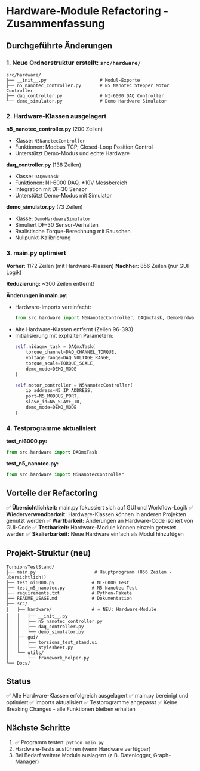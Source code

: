# Hardware-Module Refactoring - Zusammenfassung

## Durchgeführte Änderungen

### 1. Neue Ordnerstruktur erstellt: `src/hardware/`

```
src/hardware/
├── __init__.py                    # Modul-Exporte
├── n5_nanotec_controller.py       # N5 Nanotec Stepper Motor Controller
├── daq_controller.py              # NI-6000 DAQ Controller
└── demo_simulator.py              # Demo Hardware Simulator
```

### 2. Hardware-Klassen ausgelagert

**n5_nanotec_controller.py** (200 Zeilen)
- Klasse: `N5NanotecController`
- Funktionen: Modbus TCP, Closed-Loop Position Control
- Unterstützt Demo-Modus und echte Hardware

**daq_controller.py** (138 Zeilen)
- Klasse: `DAQmxTask`
- Funktionen: NI-6000 DAQ, ±10V Messbereich
- Integration mit DF-30 Sensor
- Unterstützt Demo-Modus mit Simulator

**demo_simulator.py** (73 Zeilen)
- Klasse: `DemoHardwareSimulator`
- Simuliert DF-30 Sensor-Verhalten
- Realistische Torque-Berechnung mit Rauschen
- Nullpunkt-Kalibrierung

### 3. main.py optimiert

**Vorher:** 1172 Zeilen (mit Hardware-Klassen)
**Nachher:** 856 Zeilen (nur GUI-Logik)

**Reduzierung:** ~300 Zeilen entfernt!

**Änderungen in main.py:**
- Hardware-Imports vereinfacht:
  ```python
  from src.hardware import N5NanotecController, DAQmxTask, DemoHardwareSimulator
  ```
- Alte Hardware-Klassen entfernt (Zeilen 96-393)
- Initialisierung mit expliziten Parametern:
  ```python
  self.nidaqmx_task = DAQmxTask(
      torque_channel=DAQ_CHANNEL_TORQUE,
      voltage_range=DAQ_VOLTAGE_RANGE,
      torque_scale=TORQUE_SCALE,
      demo_mode=DEMO_MODE
  )
  
  self.motor_controller = N5NanotecController(
      ip_address=N5_IP_ADDRESS,
      port=N5_MODBUS_PORT,
      slave_id=N5_SLAVE_ID,
      demo_mode=DEMO_MODE
  )
  ```

### 4. Testprogramme aktualisiert

**test_ni6000.py:**
```python
from src.hardware import DAQmxTask
```

**test_n5_nanotec.py:**
```python
from src.hardware import N5NanotecController
```

## Vorteile der Refactoring

✅ **Übersichtlichkeit:** main.py fokussiert sich auf GUI und Workflow-Logik
✅ **Wiederverwendbarkeit:** Hardware-Klassen können in anderen Projekten genutzt werden
✅ **Wartbarkeit:** Änderungen an Hardware-Code isoliert von GUI-Code
✅ **Testbarkeit:** Hardware-Module können einzeln getestet werden
✅ **Skalierbarkeit:** Neue Hardware einfach als Modul hinzufügen

## Projekt-Struktur (neu)

```
TorsionsTestStand/
├── main.py                      # Hauptprogramm (856 Zeilen - übersichtlich!)
├── test_ni6000.py              # NI-6000 Test
├── test_n5_nanotec.py          # N5 Nanotec Test
├── requirements.txt            # Python-Pakete
├── README_USAGE.md             # Dokumentation
├── src/
│   ├── hardware/               # ⭐ NEU: Hardware-Module
│   │   ├── __init__.py
│   │   ├── n5_nanotec_controller.py
│   │   ├── daq_controller.py
│   │   └── demo_simulator.py
│   ├── gui/
│   │   ├── torsions_test_stand.ui
│   │   └── stylesheet.py
│   └── utils/
│       └── framework_helper.py
└── Docs/
```

## Status

✅ Alle Hardware-Klassen erfolgreich ausgelagert
✅ main.py bereinigt und optimiert
✅ Imports aktualisiert
✅ Testprogramme angepasst
✅ Keine Breaking Changes - alle Funktionen bleiben erhalten

## Nächste Schritte

1. ✅ Programm testen: `python main.py`
2. Hardware-Tests ausführen (wenn Hardware verfügbar)
3. Bei Bedarf weitere Module auslagern (z.B. Datenlogger, Graph-Manager)
